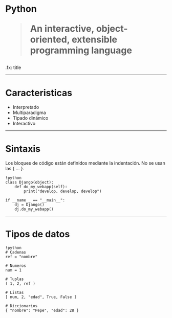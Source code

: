 # Python<blockquote><p>An interactive, object-oriented, extensible programming language</p></blockquote>

.fx: title

---

# Caracteristicas

* Interpretado
* Multiparadigma
* Tipado dinámico
* Interactivo

---

# Sintaxis

Los bloques de código están definidos mediante la indentación. No se usan las { ... }.

    !python
    class Django(object):
        def do_my_webapp(self):
            print("develop, develop, develop")
    
    if __name__ == "__main__":
        dj = Django()
        dj.do_my_webapp()
        
---

# Tipos de datos

    !python
    # Cadenas
    ref = "nombre"
    
    # Numeros
    num = 1

    # Tuplas
    ( 1, 2, ref )

    # Listas
    [ num, 2, "edad", True, False ]
    
    # Diccionarios
    { "nombre": "Pepe", "edad": 28 }
